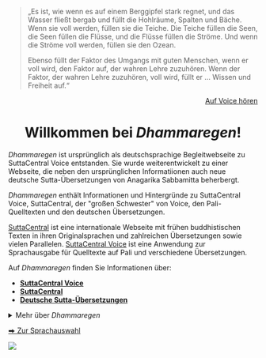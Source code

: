> „Es ist, wie wenn es auf einem Berggipfel stark regnet, und das Wasser fließt bergab und füllt die Hohlräume, Spalten und Bäche. Wenn sie voll werden, füllen sie die Teiche. Die Teiche füllen die Seen, die Seen füllen die Flüsse, und die Flüsse füllen die Ströme. Und wenn die Ströme voll werden, füllen sie den Ozean.
> 
> Ebenso füllt der Faktor des Umgangs mit guten Menschen, wenn er voll wird, den Faktor auf, der wahren Lehre zuzuhören. Wenn der Faktor, der wahren Lehre zuzuhören, voll wird, füllt er … Wissen und Freiheit auf.“
<p style="text-align: right;"><a href="https://voice.suttacentral.net/scv/index.html?r=0.34937488233542635#/sutta?search=an10.61" target="_blank">Auf Voice hören</a></p>

<h1 style="text-align:center;">Willkommen bei <em>Dhammaregen</em>!</h1>

*Dhammaregen* ist ursprünglich als deutschsprachige Begleitwebseite zu SuttaCentral Voice entstanden. Sie wurde weiterentwickelt zu einer Webseite, die neben den ursprünglichen Informatiionen auch neue deutsche Sutta-Übersetzungen von Anagarika Sabbamitta beherbergt.

*Dhammaregen* enthält Informationen und Hintergründe zu SuttaCentral Voice, SuttaCentral, der "großen Schwester" von Voice, den Pali-Quelltexten und den deutschen Übersetzungen.

<a href="https://suttacentral.net/" target="_blank">SuttaCentral</a> ist eine internationale Webseite mit frühen buddhistischen Texten in ihren Originalsprachen und zahlreichen Übersetzungen sowie vielen Parallelen. <a href="https://voice.suttacentral.net/" target="_blank">SuttaCentral Voice</a> ist eine Anwendung zur Sprachausgabe für Quelltexte auf Pali und verschiedene Übersetzungen.

Auf *Dhammaregen* finden Sie Informationen über:

- [**SuttaCentral Voice**](/dhammaregen/de/100-intro-voice)  
- [**SuttaCentral**](/dhammaregen/de/300-intro-sc)   
- [**Deutsche Sutta-Übersetzungen**](/dhammaregen/de/500-intro-de)  


<p><details>
  <summary>Mehr über <em>Dhammaregen</em></summary><br>
  Alle deutschen Übersetzungen von Texten und Essays auf <em>Dhammaregen</em> sind, soweit nicht anders angegeben, von Anagarika Sabbamitta.<br><br>

Für Fragen oder Anregungen zu den segmentierten deutschen Übersetzungen auf Voice oder andere Fragen zu frühen buddhistischen Texten senden Sie eine Email an <dhammaregen@gmail.com> oder wenden Sie sich an das SuttaCentral-Diskussionsforum <a href="https://discourse.suttacentral.net" target="_blank">Discourse.SuttaCentral</a>.  

Sie können auch unsere <a href="https://github.com/dhammaregen/dhammaregen" target="_blank">GitHub-Datenbank</a> einsehen und mit <a href="https://github.com/dhammaregen/dhammaregen/issues/new" target="_blank">einem neuen Themenvorschlag</a> Verbesserungsvorschläge einreichen.  

*Dhammaregen* nutzt Google Analytics für statistische Erhebungen, die der Weiterentwicklung der Webseite dienen. Personenbezogene Daten werden nicht erhoben.
</details></p>

<a href="https://sc-voice.github.io/sc-voice/" target="-blank">&#x2b95; Zur Sprachauswahl</a>

<a href="https://www.pexels.com/photo/boulder-environment-flow-landscape-464327/" target="_blank"><img src="/dhammaregen/assets/img/waterfall-large.png" class="rain-img"/></a>
